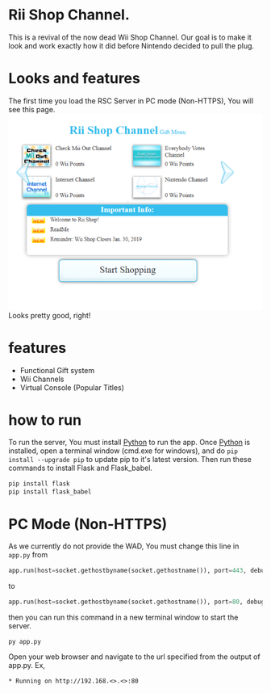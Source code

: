 # Rii Shop Channel.
This is a revival of the now dead Wii Shop Channel.
Our goal is to make it look and work exactly how it did before Nintendo decided to pull the plug.
# Looks and features
The first time you load the RSC Server in PC mode (Non-HTTPS), You will see this page.
![](https://github.com/theDtubeTeam/WSC_SRVROOT/blob/main/image.png?raw=true)
Looks pretty good, right!
# features
- Functional Gift system
- Wii Channels
- Virtual Console (Popular Titles)

# how to run
To run the server, You must install <a href="https://www.python.org/downloads/">Python</a> to run the app.
Once <a href="https://www.python.org/downloads/">Python</a> is installed, open a terminal window (cmd.exe for windows), and do ``` pip install --upgrade pip ``` to update pip to it\'s latest version.
Then run these commands to install Flask and Flask_babel.
```
pip install flask
pip install flask_babel
```
# PC Mode \(Non-HTTPS\)
As we currently do not provide the WAD, You must change this line in ``` app.py ``` from
```python
app.run(host=socket.gethostbyname(socket.gethostname()), port=443, debug=True, ssl_context=context)
```
to
```python
app.run(host=socket.gethostbyname(socket.gethostname()), port=80, debug=True)
```
then you can run this command in a new terminal window to start the server.
```
py app.py
```
Open your web browser and navigate to the url specified from the output of app.py. Ex,
```
* Running on http://192.168.<>.<>:80
```
